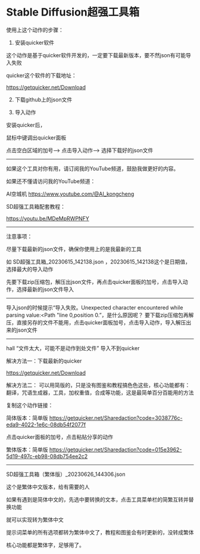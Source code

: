 # Stable Diffusion超强工具箱

使用上这个动作的步骤：

1. 安装quicker软件

这个动作是基于quicker软件开发的，一定要下载最新版本，要不然json有可能导入失败

quicker这个软件的下载地址：

https://getquicker.net/Download

2. 下载github上的json文件

  
3. 导入动作

安装quicker后，

鼠标中键调出quicker面板

点击空白区域的加号-->
点击导入动作-->
选择下载好的json文件

---
如果这个工具对你有用，请订阅我的YouTube频道，鼓励我做更好的内容。

如果还不懂请访问我的YouTube频道：

AI空城机
https://www.youtube.com/@AI_kongcheng

SD超强工具箱配套教程：

https://youtu.be/MDeMpRWPNFY

---

注意事项：

尽量下载最新的json文件，确保你使用上的是我最新的工具

如 SD超强工具箱_20230615_142138.json ，20230615_142138这个是日期值，选择最大的导入动作

先要下载zip压缩包，解压出json文件，再点击quicker面板的加号，点击导入动作，选择最新的json文件导入

---

导入json的时候提示“导入失败。Unexpected character encountered while parsing value:<Path "line 0,position 0.”，是什么原因呢？
要下载zip压缩包再解压，直接另存的文件不能用，点击quicker面板加号，点击导入动作，导入解压出来的json文件

---
hall  “文件太大，可能不是动作到处文件” 导入不到quicker 

解决方法一：下载最新的quicker

https://getquicker.net/Download

解决方法二：
可以用简版的，只是没有图鉴和教程搞色色这些，核心功能都有：翻译，咒语生成器，工具，加权重值，合成等功能，这是最简单百分百能用的方法

复制这个动作链接： 

简体版本：简单版
https://getquicker.net/Sharedaction?code=3038776c-eda9-4022-1e6c-08db54f2077f 

点击quicker面板的加号，点击粘贴分享的动作


繁体版本：简单版
https://getquicker.net/Sharedaction?code=015e3962-5d19-497c-eb98-08db754ee2c2

---
SD超强工具箱（繁体版）_20230626_144306.json

这个是繁体中文版本，给有需要的人

如果有遇到是简体中文的，先选中要转换的文本，点击工具菜单栏的简繁互转并替换功能

就可以实现转为繁体中文

提示词菜单的所有选项都转为繁体中文了，教程和图鉴会有时更新的，没转成繁体

核心功能都是繁体字，足够用了。
